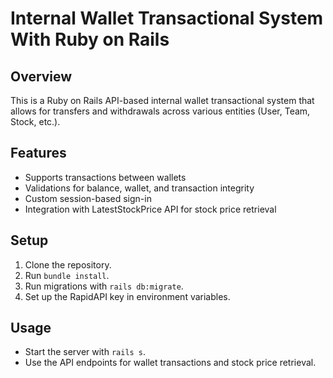 # Internal Wallet Transactional System With Ruby on Rails

## Overview
This is a Ruby on Rails API-based internal wallet transactional system that allows for transfers and withdrawals across various entities (User, Team, Stock, etc.).

## Features
- Supports transactions between wallets
- Validations for balance, wallet, and transaction integrity
- Custom session-based sign-in
- Integration with LatestStockPrice API for stock price retrieval

## Setup
1. Clone the repository.
2. Run `bundle install`.
3. Run migrations with `rails db:migrate`.
4. Set up the RapidAPI key in environment variables.

## Usage
- Start the server with `rails s`.
- Use the API endpoints for wallet transactions and stock price retrieval.

